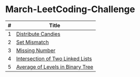 # March-LeetCoding-Challenge

| # | Title 
|---| ----- 
|1|[Distribute Candies](https://leetcode.com/explore/challenge/card/march-leetcoding-challenge-2021/588/week-1-march-1st-march-7th/3657/)|
|2|[Set Mismatch](https://leetcode.com/explore/challenge/card/march-leetcoding-challenge-2021/588/week-1-march-1st-march-7th/3658/)|
|3|[Missing Number](https://leetcode.com/explore/challenge/card/march-leetcoding-challenge-2021/588/week-1-march-1st-march-7th/3659/)|
|4|[Intersection of Two Linked Lists](https://leetcode.com/explore/challenge/card/march-leetcoding-challenge-2021/588/week-1-march-1st-march-7th/3660/)|
|5|[Average of Levels in Binary Tree](https://leetcode.com/explore/challenge/card/march-leetcoding-challenge-2021/588/week-1-march-1st-march-7th/3661/)|
